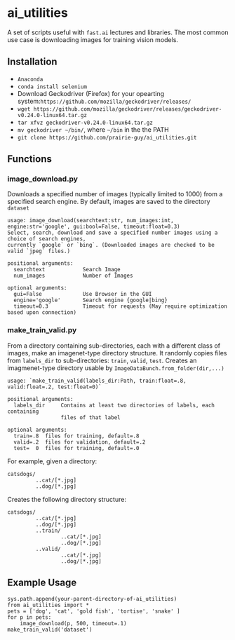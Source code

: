 # ai_utilities

A set of scripts useful with `fast.ai` lectures and libraries.
The most common use case is downloading images for training vision models.

## Installation
- `Anaconda`
- `conda install selenium`
- Download Geckodriver (Firefox) for your opearting system:`https://github.com/mozilla/geckodriver/releases/` 
- `wget https://github.com/mozilla/geckodriver/releases/geckodriver-v0.24.0-linux64.tar.gz`
- `tar xfvz geckodriver-v0.24.0-linux64.tar.gz`
- `mv geckodriver ~/bin/`, where `~/bin` in the the PATH
- `git clone https://github.com/prairie-guy/ai_utilities.git `

## Functions
### image_download.py
Downloads a specified number of images (typically limited to 1000) from a specified search engine. By default, images are saved to the directory `dataset`

```
usage: image_download(searchtext:str, num_images:int, engine:str='google', gui:bool=False, timeout:float=0.3)
Select, search, download and save a specified number images using a choice of search engines, 
currently `google` or `bing`. (Downloaded images are checked to be valid `jpeg` files.)

positional arguments:
  searchtext            Search Image
  num_images            Number of Images

optional arguments:
  gui=False             Use Browser in the GUI
  engine='google'       Search engine {google|bing}
  timeout=0.3           Timeout for requests (May require optimization based upon connection)
```



### make_train_valid.py
From a directory containing sub-directories, each with a different class of images, make an imagenet-type directory structure.
It randomly copies files from `labels_dir` to sub-directories: `train`, `valid`, `test`. Creates an imagmenet-type directory usable by `ImageDataBunch.from_folder(dir,...)`

```
usage: `make_train_valid(labels_dir:Path, train:float=.8, valid:float=.2, test:float=0)`
                           
positional arguments:
  labels_dir     Contains at least two directories of labels, each containing
                 files of that label

optional arguments:
  train=.8  files for training, default=.8
  valid=.2  files for validation, default=.2
  test=  0  files for training, default=.0
```

For example, given a directory:
```
catsdogs/
         ..cat/[*.jpg]
         ..dog/[*.jpg]
```         

Creates the following directory structure:
```
catsdogs/
         ..cat/[*.jpg]
         ..dog/[*.jpg]
         ..train/
                 ..cat/[*.jpg]
                 ..dog/[*.jpg]
         ..valid/
                 ..cat/[*.jpg]
                 ..dog/[*.jpg]
```

## Example Usage
```
sys.path.append(your-parent-directory-of-ai_utilities)
from ai_utilities import *
pets = ['dog', 'cat', 'gold fish', 'tortise', 'snake' ]
for p in pets:
    image_download(p, 500, timeout=.1)
make_train_valid('dataset')
```    
